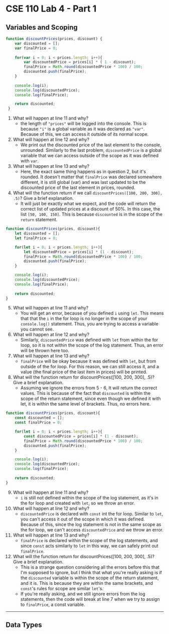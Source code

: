 # CSE 110 Lab 4 - Part 1

## Variables and Scoping
```js
function discountPrices(prices, discount) {
    var discounted = [];
    var finalPrice = 0;
    
    for(var i = 0; i < prices.length; i++){
        var discountedPrice = prices[i] * ( 1 - discount);
        finalPrice = Math.round(discountedPrice * 100) / 100;
        discounted.push(finalPrice);
    }
    
    console.log(i);
    console.log(discountedPrice);
    console.log(finalPrice);

    return discounted;
 }
 ```

1. What will happen at line 11 and why?
    - the length of `"prices"` will be logged into the console. This is because `"i"` is a global variable as it was declared as `"var"`. Because of this, we can access it outside of its normal scope.
2. What will happen at line 12 and why? 
   - We print out the discounted price of the last element to the console, unrounded. Similarly to the last problem, `discountedPrice` is a global variable that we can access outside of the scope as it was defined with `var`.
3. What will happen at line 13 and why?
   - Here, the exact same thing happens as in question 2, but it's rounded. It doesn't matter that `finalPrice` was declared somewhere different, it is still global (var) and was last updated to be the discounted price of the last element in prices, rounded.
4. What will the function return if we call `discountPrices([100, 200, 300], .5)`? Give a brief explanation.
   - It will just be exactly what we expect, and the code will return the correct list of updated prices at a discount of 50%. In this case, the list `[50, 100, 150]`. This is because `discounted` is in the scope of the `return` statement.

```js
function discountPrices(prices, discount){
    let discounted = [];
    let finalPrice = 0;

    for(let i = 0; i < prices.length; i++){
        let discountedPrice = prices[i] * (1 - discount);
        finalPrice = Math.round(discountedPrice * 100) / 100;
        discounted.push(finalPrice);
    }

    console.log(i);
    console.log(discountedPrice);
    console.log(finalPrice);
    
    return discounted;
}
```
5. What will happen at line 11 and why?
    - You will get an error, because of you defined `i` using `let`. This means that that the `i` in the for loop is no longer in the scope of your `console.log()` statement. Thus, you are trying to access a variable you cannot see.
6. What will happen at line 12 and why?
    - Similarly, `discountedPrice` was defined with `let` from within the for loop, so it is not within the scope of the log statement. Thus, an error will be thrown here too.
7. What will happen at line 13 and why?
    - `finalPrice` will be okay because it was defined with `let`, but from outside of the for loop. For this reason, we can still access it, and a value (the final price of the last item in prices) will be printed.
8. What will the function return for discountPrices([100, 200, 300], .5)? Give a brief explanation.
    - Assuming we ignore the errors from 5 - 6, It will return the correct values. This is because of the fact that `discounted` is within the scope of the return statement, since even though we defined it with let, it is within the same level of brackets. Thus, no errors here.

```js
function discountPrices(prices, discount){
    const discounted = [];
    const finalPrice = 0;

    for(let i = 0; i < prices.length; i++){
        const discountedPrice = prices[i] * (1 - discount);
        finalPrice = Math.round(discountedPrice * 100) / 100;
        discounted.push(finalPrice);
    }

    console.log(i);
    console.log(discountedPrice);
    console.log(finalPrice);
    
    return discounted;
}
```
9. What will happen at line 11 and why?
    - `i` is still not defined within the scope of the log statement, as it's in the for loop and created with `let`, so we throw an error.
10. What will happen at line 12 and why?
    - `discountedPrice` is declared with `const` int the for loop. Similar to `let`, you can't access it out of the scope in which it was defined. Because of this, since the log statement is not in the same scope as the for loop, we can't access `discountedPrice` and we throw an error.
11. What will happen at line 13 and why?
    - `finalPrice` is declared within the scope of the log statements, and since `const` acts similarly to `let` in this way, we can safely print out `finalPrice`.
12. What will the function return for discountPrices([100, 200, 300], .5)? Give a brief explanation.
    - This is a strange question considering all the errors before this that I'm supposed to ignore, but I think that what you're really asking is if the `discounted` variable is within the scope of the return statement, and it is. This is because they are within the same brackets, and `const`'s rules for scope are similar `let`'s.
    - If you're really asking, and we still ignore errors from the log statements, then the code will break at line 7 when we try to assign to `finalPrice`, a const variable.

---

## Data Types

